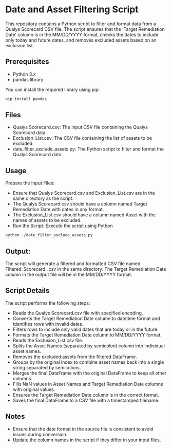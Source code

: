 # Date and Asset Filtering Script

This repository contains a Python script to filter and format data from a Qualys Scorecard CSV file. The script ensures that the 'Target Remediation Date' column is in the MM/DD/YYYY format, checks the dates to include only today and future dates, and removes excluded assets based on an exclusion list.

## Prerequisites

- Python 3.x
- pandas library

You can install the required library using pip:

```bash
pip install pandas
```

## Files
- Qualys Scorecard.csv: The input CSV file containing the Qualys Scorecard data.
- Exclusion_List.csv: The CSV file containing the list of assets to be excluded.
- date_filter_exclude_assets.py: The Python script to filter and format the Qualys Scorecard data.

## Usage
Prepare the Input Files:
- Ensure that Qualys Scorecard.csv and Exclusion_List.csv are in the same directory as the script.
- The Qualys Scorecard.csv should have a column named Target Remediation Date with dates in any format.
- The Exclusion_List.csv should have a column named Asset with the names of assets to be excluded.
- Run the Script:
  Execute the script using Python
```bash
python ./date_filter_exclude_assets.py
```

## Output:
The script will generate a filtered and formatted CSV file named Filtered_Scorecard_<timestamp>.csv in the same directory. The Target Remediation Date column in the output file will be in the MM/DD/YYYY format.

## Script Details
The script performs the following steps:

- Reads the Qualys Scorecard.csv file with specified encoding.
- Converts the Target Remediation Date column to datetime format and identifies rows with invalid dates.
- Filters rows to include only valid dates that are today or in the future.
- Formats the Target Remediation Date column to MM/DD/YYYY format.
- Reads the Exclusion_List.csv file.
- Splits the Asset Names (separated by semicolon) column into individual asset names.
- Removes the excluded assets from the filtered DataFrame.
- Groups by the original index to combine asset names back into a single string separated by semicolons.
- Merges the final DataFrame with the original DataFrame to keep all other columns.
- Fills NaN values in Asset Names and Target Remediation Date columns with original values.
- Ensures the Target Remediation Date column is in the correct format.
- Saves the final DataFrame to a CSV file with a timestamped filename.

## Notes
- Ensure that the date format in the source file is consistent to avoid issues during conversion.
- Update the column names in the script if they differ in your input files.
